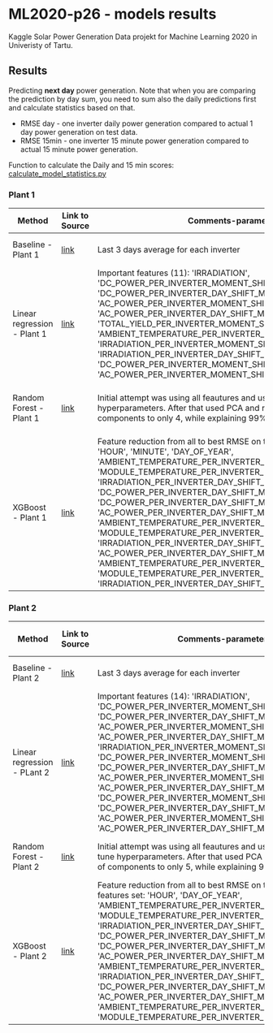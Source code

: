 # ML2020-p26 - models results
Kaggle Solar Power Generation Data projekt for Machine Learning 2020 in Univeristy of Tartu. 

## Results
Predicting **next day** power generation. Note that when you are comparing the prediction by day sum, you need to sum also the daily predictions first and calculate statistics based on that.

* RMSE day - one inverter daily power generation compared to actual 1 day power generation on test data.
* RMSE 15min - one inverter 15 minute power generation compared to actual 15 minute power generation.

Function to calculate the Daily and 15 min scores: [calculate_model_statistics.py](calculate_model_statistics.py)

### Plant 1
|Method|Link to Source|Comments-parameters|SCORE day (DC_POWER)|SCORE 15min (DC_POWER)|Status
|---------|------------|------|-----|---|---|
|Baseline - Plant 1|[link](/Analysis/01_running_mean.ipynb)|Last 3 days average for each inverter|RMSE:3079888.0; MAE:1823703.0; R2:-0.01559|RMSE:2572.0; MAE:1020.0; R2:0.4135|Completed
|Linear regression - Plant 1|[link](/Analysis/xyz.ipynb)|Important features (11): 'IRRADIATION', 'DC_POWER_PER_INVERTER_MOMENT_SHIFT_MINUS_1', 'DC_POWER_PER_INVERTER_DAY_SHIFT_MINUS_1', 'AC_POWER_PER_INVERTER_MOMENT_SHIFT_MINUS_1', 'AC_POWER_PER_INVERTER_DAY_SHIFT_MINUS_1', 'TOTAL_YIELD_PER_INVERTER_MOMENT_SHIFT_MINUS_1', 'AMBIENT_TEMPERATURE_PER_INVERTER_MOMENT_SHIFT_MINUS_1', 'IRRADIATION_PER_INVERTER_MOMENT_SHIFT_MINUS_1', 'IRRADIATION_PER_INVERTER_DAY_SHIFT_MINUS_1', 'DC_POWER_PER_INVERTER_MOMENT_SHIFT_MINUS_3', 'AC_POWER_PER_INVERTER_MOMENT_SHIFT_MINUS_3'|RMSE:76791.0; MAE:61089.0; R2:0.99937|RMSE:396.0; MAE:128.0; R2:0.98607|Completed
|Random Forest - Plant 1|[link](/Analysis/xyz.ipynb)|Initial attempt was using all feautures and using Grid Search CV to tune hyperparameters. After that used PCA and reduced number of components to only 4, while explaining 99% of variance.|RMSE 3607.6; MAE 2952.3; R2 -0.1538|RMSE 5222459.1; MAE 3624121.4; R2 -1.9201|Completed
|XGBoost - Plant 1|[link](/Analysis/02_XGBoost_v4_Plant1.ipynb)|Feature reduction from all to best RMSE on train data. Best features set: 'HOUR', 'MINUTE', 'DAY_OF_YEAR', 'AMBIENT_TEMPERATURE_PER_INVERTER_DAY_SHIFT_MINUS_1', 'MODULE_TEMPERATURE_PER_INVERTER_DAY_SHIFT_MINUS_1', 'IRRADIATION_PER_INVERTER_DAY_SHIFT_MINUS_1', 'DC_POWER_PER_INVERTER_DAY_SHIFT_MINUS_1', 'DC_POWER_PER_INVERTER_DAY_SHIFT_MINUS_2', 'AC_POWER_PER_INVERTER_DAY_SHIFT_MINUS_2', 'AMBIENT_TEMPERATURE_PER_INVERTER_DAY_SHIFT_MINUS_2', 'MODULE_TEMPERATURE_PER_INVERTER_DAY_SHIFT_MINUS_2', 'IRRADIATION_PER_INVERTER_DAY_SHIFT_MINUS_2', 'AC_POWER_PER_INVERTER_DAY_SHIFT_MINUS_3', 'AMBIENT_TEMPERATURE_PER_INVERTER_DAY_SHIFT_MINUS_3', 'MODULE_TEMPERATURE_PER_INVERTER_DAY_SHIFT_MINUS_3', 'IRRADIATION_PER_INVERTER_DAY_SHIFT_MINUS_3'|RMSE:4401179.0; MAE:3759344.0; R2:-1.0739|RMSE:3427.0; MAE:1793.0; R2:-0.04139|Completed

### Plant 2
|Method|Link to Source|Comments-parameters|SCORE day (DC_POWER)|SCORE 15min (DC_POWER)|Status
|---------|------------|------|-----|---|---|
|Baseline - Plant 2|[link](/Analysis/01_running_mean.ipynb)|Last 3 days average for each inverter|RMSE:99585.0; MAE:84365.0; R2:-2.83702|RMSE:222.0; MAE:116.0; R2:0.40737|Completed
|Linear regression - PLant 2|[link](/Analysis/xyz.ipynb)|Important features (14): 'IRRADIATION', 'DC_POWER_PER_INVERTER_MOMENT_SHIFT_MINUS_1', 'DC_POWER_PER_INVERTER_DAY_SHIFT_MINUS_1', 'AC_POWER_PER_INVERTER_MOMENT_SHIFT_MINUS_1', 'AC_POWER_PER_INVERTER_DAY_SHIFT_MINUS_1', 'IRRADIATION_PER_INVERTER_MOMENT_SHIFT_MINUS_1', 'DC_POWER_PER_INVERTER_MOMENT_SHIFT_MINUS_2', 'DC_POWER_PER_INVERTER_DAY_SHIFT_MINUS_2', 'AC_POWER_PER_INVERTER_MOMENT_SHIFT_MINUS_2', 'AC_POWER_PER_INVERTER_DAY_SHIFT_MINUS_2', 'DC_POWER_PER_INVERTER_MOMENT_SHIFT_MINUS_3', 'DC_POWER_PER_INVERTER_DAY_SHIFT_MINUS_3', 'AC_POWER_PER_INVERTER_MOMENT_SHIFT_MINUS_3', 'AC_POWER_PER_INVERTER_DAY_SHIFT_MINUS_3'|RMSE:7639.0; MAE:6728.0; R2:0.97742|RMSE:107.0; MAE:45.0; R2:0.86375|Completed
|Random Forest - Plant 2|[link](/Analysis/xyz.ipynb)|Initial attempt was using all feautures and using Grid Search CV to tune hyperparameters. After that used PCA and reduced number of components to only 5, while explaining 99% of variance.|RMSE 94247.1; MAE 81524.6;R2 -2.4367|RMSE 206.5; MAE 110.1; R2 0.489 |Completed
|XGBoost - Plant 2|[link](/Analysis/02_XGBoost_v4_Plant2.ipynb)|Feature reduction from all to best RMSE on train data. Best features set: 'HOUR', 'DAY_OF_YEAR', 'AMBIENT_TEMPERATURE_PER_INVERTER_DAY_SHIFT_MINUS_1', 'MODULE_TEMPERATURE_PER_INVERTER_DAY_SHIFT_MINUS_1', 'IRRADIATION_PER_INVERTER_DAY_SHIFT_MINUS_1', 'DC_POWER_PER_INVERTER_DAY_SHIFT_MINUS_1', 'DC_POWER_PER_INVERTER_DAY_SHIFT_MINUS_2', 'AC_POWER_PER_INVERTER_DAY_SHIFT_MINUS_2', 'AMBIENT_TEMPERATURE_PER_INVERTER_DAY_SHIFT_MINUS_2', 'IRRADIATION_PER_INVERTER_DAY_SHIFT_MINUS_2', 'DC_POWER_PER_INVERTER_DAY_SHIFT_MINUS_3', 'AC_POWER_PER_INVERTER_DAY_SHIFT_MINUS_3', 'AMBIENT_TEMPERATURE_PER_INVERTER_DAY_SHIFT_MINUS_3', 'MODULE_TEMPERATURE_PER_INVERTER_DAY_SHIFT_MINUS_3'|RMSE:96060.0; MAE:73384.0; R2:-2.57024|RMSE:193.0; MAE:102.0; R2:0.55495|Completed

